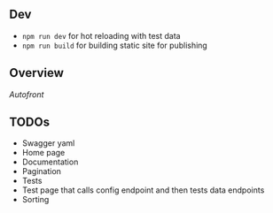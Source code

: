 ## Dev

- `npm run dev` for hot reloading with test data
- `npm run build` for building static site for publishing


## Overview

*Autofront*


## TODOs
- Swagger yaml
- Home page
- Documentation
- Pagination
- Tests
- Test page that calls config endpoint and then tests data endpoints
- Sorting
